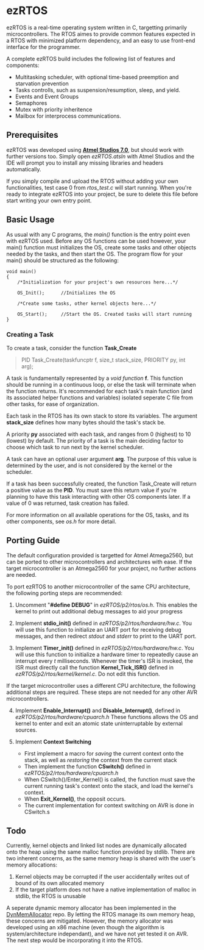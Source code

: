 # ezRTOS

ezRTOS is a real-time operating system written in C, targetting primarily microcontrollers. The RTOS aimes to provide common features expected in a RTOS with minimized platform dependency, and an easy to use front-end interface for the programmer.

A complete ezRTOS build includes the following list of features and components:
- Multitasking scheduler, with optional time-based preemption and starvation prevention
- Tasks controlls, such as suspension/resumption, sleep, and yield. 
- Events and Event Groups
- Semaphores
- Mutex with priority inheritence
- Mailbox for interprocess communications.


## Prerequisites
ezRTOS was developed using [**Atmel Studios 7.0**](https://www.microchip.com/avr-support/atmel-studio-7), but should work with further versions too. 
Simply open _ezRTOS.atsln_ with Atmel Studios and the IDE will prompt you to install any missing libraries and headers automatically.

If you simply compile and upload the RTOS without adding your own functionalities, test case 0 from _rtos_test.c_ will start running.
When you're ready to integrate ezRTOS into your project, be sure to delete this file before start writing your own entry point.

## Basic Usage
As usual with any C programs, the _main()_ function is the entry point even with ezRTOS used. Before any OS functions can be used however, your main() function must initializes the OS, create some tasks and other objects needed by the tasks, and then start the OS. The program flow for your main() should be structured as the following:

```
void main()
{
    /*Initialization for your project's own resources here...*/
    
    OS_Init();      //Initializes the OS
	
    /*Create some tasks, other kernel objects here...*/

	OS_Start();     //Start the OS. Created tasks will start running 
}
```

### Creating a Task
To create a task, consider the function **Task_Create**
>PID Task_Create(taskfuncptr f, size_t stack_size, PRIORITY py, int arg);

A task is fundamentally represented by a _void function_ **f**. This function should be running in a continuous loop, or else the task will terminate when the function returns. It's recommended for each task's main function (and its associated helper functions and variables) isolated seperate C file from other tasks, for ease of organization.

Each task in the RTOS has its own stack to store its variables. The argument **stack_size** defines how many bytes should the task's stack be.

A priority **py** associated with each task, and ranges from 0 (highest) to 10 (lowest) by default. The priority of a task is the main deciding factor to choose which task to run next by the kernel scheduler.

A task can have an optional user argument **arg**. The purpose of this value is determined by the user, and is not considered by the kernel or the scheduler.

If a task has been successfully created, the function Task_Create will return a positive value as the **PID**. You must save this return value if you're planning to have this task interacting with other OS components later. If a value of 0 was returned, task creation has failed.

For more information on all available operations for the OS, tasks, and its other components, see _os.h_ for more detail.

## Porting Guide
The default configuration provided is targetted for Atmel Atmega2560, but can be ported to other microcontrollers and architectures with ease. If the target microcontroller is an Atmega2560 for your project, no further actions are needed.

To port ezRTOS to another microcontroller of the same CPU architecture, the following porting steps are recommended:
1. Uncomment "**#define DEBUG**" in _ezRTOS/p2/rtos/os.h_. 
This enables the kernel to print out additional debug messages to aid your progress

2. Implement **stdio_init()** defined in _ezRTOS/p2/rtos/hardware/hw.c_. 
You will use this function to initialize an UART port for receiving debug messages, and then redirect _stdout_ and _stderr_ to print to the UART port. 

3. Implement **Timer_init()** defined in _ezRTOS/p2/rtos/hardware/hw.c_.
You will use this function to initialize a hardware timer to repeatedly cause an interrupt every _t_ milliseconds. 
Whenever the timer's ISR is invoked, the ISR must directly call the function **Kernel_Tick_ISR()** defined in _ezRTOS/p2/rtos/kernel/kernel.c_. Do not edit this function.

If the target microcontroller uses a different CPU architecture, the following additional steps are required. These steps are not needed for any other AVR microcontrollers.

4. Implement **Enable_Interrupt()** and **Disable_Interrupt()**, defined in  _ezRTOS/p2/rtos/hardware/cpuarch.h_
These functions allows the OS and kernel to enter and exit an atomic state uninterruptable by external sources.

5. Implement **Context Switching**
    - First implement a macro for _saving_ the current context onto the stack, as well as _restoring_ the context from the current stack
    - Then implement the function **CSwitch()** defined in _ezRTOS/p2/rtos/hardware/cpuarch.h_
    - When CSwitch()/Enter_Kernel() is called, the function must save the current running task's context onto the stack, and load the kernel's context.
    - When **Exit_Kernel()**, the opposit occurs.
    - The current implementation for context switching on AVR is done in CSwitch.s

## Todo

Currently, kernel objects and linked list nodes are dynamically allocated onto the heap using the same malloc function provided by stdlib. There are two inherent concerns, as the same memory heap is shared with the user's memory allocations:

1. Kernel objects may be corrupted if the user accidentally writes out of bound of its own allocated memory
2. If the target platform does not have a native implementation of malloc in stdlib, the RTOS is unusable

A seperate dynamic memory allocator has been implemented in the [DynMemAllocator](https://github.com/bowen-liu/DynMemAllocator) repo. By letting the RTOS manage its own memory heap, these concerns are mitigated. However, the memory allocator was developed using an x86 machine (even though the algorithm is system/architecture independant), and we have not yet tested it on AVR. The next step would be incorporating it into the RTOS.